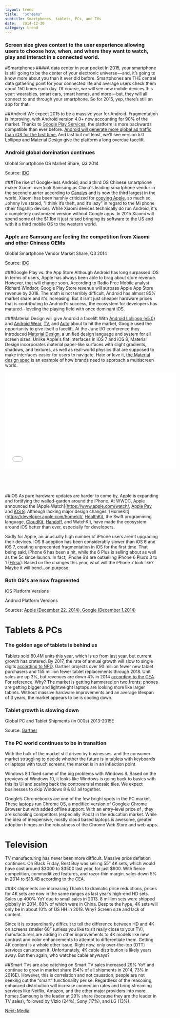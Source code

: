 ```yaml
---
layout: trend
title:  "Screens"
subtitle: Smartphones, tablets, PCs, and TVs
date:   2014-12-30
category: trend
---
```


<!-- 
> We're just now starting to live in the world where everybody has a supercomputer in their pocket and everybody's connected. And so we're just starting to see the implications of that.   
>--[Marc Andreessen](http://www.wsj.com/articles/SB10001424052702303640604579298330921690014)
 -->
<section>
<h3>Screen size gives context to the user experience allowing users to choose how, when, and where they want to watch, play and interact in a connected world.</h3>
</section>
#Smartphones
####A data center in your pocket
In 2015, your smartphone is still going to be the center of your electronic universe — and, it’s going to know more about you than it ever did before. Smartphones are THE central data gathering point for your connected life and average users check them about 150 times each day. Of course, we will see new mobile devices this year: wearables, smart cars, smart homes, and more — but, they will all connect to and through your smartphone. So for 2015, yep, there’s still an app for that.




<!-- ##Android Global Domination continues
2014 was big for Android and we expect 2015 to be no different. With almost 85% global market share, new developer tools, and improved OS versioning, companies aiming for the mass market are now opting for "Android first" strategies. 

 -->
##Android
We expect 2015 to be a massive year for Android. Fragmentation is improving, with Android version 4.0+ now accounting for 90% of the market. Thanks to [Google Play Services](https://developer.android.com/google/play-services/index.html), the platform is more backwards compatible than ever before. [Android will generate more global ad traffic than iOS for the first time.](http://www.businessinsider.com/android-is-now-the-number-one-platform-for-ad-traffic-but-lags-ios-in-monetization-sai-2014-6) And last but not least, we'll see version 5.0 Lollipop and Material Design give the platform a long overdue facelift.

<h3>Android global domination continues</h3>
<p class="text-muted">Global Smartphone OS Market Share, Q3 2014</p>
<div id="smartphoneOSmkt" style="chart chart-line"></div>
<div class="source pull-right">Source: <a href="http://www.idc.com/prodserv/smartphone-os-market-share.jsp">IDC</a></div>

###The rise of Google-less Android, and a third OS
Chinese smartphone maker Xiaomi overtook Samsung as China's leading smartphone vendor in the second quarter according to [Canalys](http://www.canalys.com/chart/index.html#display-289) and is now the third largest in the world. Xiaomi has been harshly criticized for [copying Apple](http://www.cultofandroid.com/66569/xiaomi-dont-copy-apple/), so much so, Johnny Ive stated, "I think it’s theft, and it’s lazy" in regard to the Mi phone (their flagship device). While Xiaomi devices technically do run Android, it's a completely customized version without Google apps. In 2015 Xiaomi will spend some of the $1.1bn it just raised bringing its software to the US and with it a third mobile OS to the western world.  


<h3>Apple are Samsung are feeling the competition from Xiaomi and other Chinese OEMs</h3>
<p class="text-muted">Global Smartphone Vendor Market Share, Q3 2014</p>
<div id="smartphoneVendormkt" style="chart chart-line"></div>
<div class="source pull-right">Source: <a href="http://www.idc.com/prodserv/smartphone-os-market-share.jsp">IDC</a></div>

###Google Play vs. the App Store
Although Android has long surpassed iOS in terms of users, Apple has always been able to brag about store revenue. However, that will change soon. According to Radio Free Mobile analyst Richard Windsor, Google Play Store revenue will surpass Apple App Store revenue by 2018. The math is not terribly difficult, Android has almost 85% market share and it's increasing. But it isn't just cheaper hardware prices that is contributing to Android's success, the ecosystem for developers has matured--leveling the playing field with once dominant iOS.

###Material Design will give Android a facelift
With [Android Lollipop (v5.0)](https://www.android.com/versions/lollipop-5-0/) and [Android Wear](https://www.android.com/wear/), [TV](https://www.android.com/tv/), and [Auto](https://www.android.com/auto/) about to hit the market, Google used the opportunity to give itself a facelift. At the June I/O conference they introduced [Material Design](http://www.google.com/design/), a unified design language and system for all screen sizes. Unlike Apple's flat interfaces in iOS 7 and iOS 8, Material Design incorporates material paper-like surfaces with slight gradients, shadows, and textures, as well as real-world physics that are supposed to make interfaces easier for users to navigate. Hate or love it, [the Material design spec](http://www.google.com/design/spec/material-design/introduction.html) is an example of how brands need to approach a multiscreen world. 

<div class="embed-responsive embed-responsive-16by9" style="margin:0 0 80px 0;">
<iframe class="embed-resposive-item" width="560" height="315" src="//www.youtube.com/embed/Q8TXgCzxEnw" frameborder="0" allowfullscreen></iframe>
</div>

##iOS
As pure hardware updates are harder to come by, Apple is expanding and fortifying the walled-garden around the iPhone. At WWDC, Apple announced the [Apple Watch](https://www.apple.com/watch/, [Apple Pay](https://www.apple.com/apple-pay/) and [iOS 8](https://www.apple.com/ios/whats-new/design/). Although lacking major design changes, [HomeKit](https://developer.apple.com/homekit/, [HealthKit](https://www.apple.com/ios/whats-new/health/), the Swift programming language, [CloudKit](https://developer.apple.com/icloud/index.html), [Handoff](https://www.apple.com/ios/whats-new/continuity/), and WatchKit, have made the ecosystem around iOS better than ever, especially for developers. 

Sadly for Apple, an unusually high number of iPhone users aren't upgrading their devices. iOS 8 adoption has been considerably slower than iOS 6 and i0S 7, creating unprecented fragmentation in iOS for the first time. That being said, iPhone 6 has been a hit, while the 6 Plus is selling about as well as the 5c since launch. In fact, iPhone 6’s are outselling iPhone 6 Plus’s 3 to 1 ([Fiksu](http://9to5mac.com/2014/10/06/ios-8-lagging-adoption-iphone-6-uptake/)). Based on the changes this year, what will the iPhone 7 look like? Maybe it will bend...on purpose.

<div class="grid">
	<h3>Both OS's are now fragmented</h3>
	<div class="col-1-2-xs">
		<p class="text-muted">iOS Platform Versions</p>
		<div id="iosversions" style="chart chart-donut"></div></div>
	<div class="col-1-2-xs">
		<p class="text-muted">Android Platform Versions</p>
		<div id="androidversions" style="chart chart-donut"></div>
	</div>
	<div class="source pull-right">Sources: <a href="https://developer.apple.com/support/appstore/">Apple (December 22, 2014), </a><a href="http://developer.android.com/about/dashboards/index.html?utm_content=buffer07ca2&utm_source=buffer&utm_medium=twitter&utm_campaign=Buffer">Google (December 1,2014)</a></div>
</div>

</div>
<div class="jumbo-inner jumbo--tablet">
	<div class="container container-wide">
		<div class="jumbo-text vcenter">
			<h1 class="hero">Tablets & PCs</h1>
		</div>
	</div>
</div>
<div class="container container-wide">

<h3>The golden age of tablets is behind us</h3>
<p>
Tablets sold 80.4M units this year, which is up from last year, but current growth has cratered. By 2017, the rate of annual growth will slow to single digits <a href="http://blogs.wsj.com/digits/2014/07/10/tablet-shipments-decline-for-the-first-time-npd/" class="href">according to NPD</a>. Gartner projects over 90 million fewer new tablet purchasers and 155 million fewer tablet replacements through 2018. Unit sales are up 3%, but revenues are down 4% in 2014 <a href="http://www.ce.org/News/News-Releases/Press-Releases/2014/Consumer-Electronics-Industry-Revenues-to-Reach-Al.aspx">according to the CEA</a>. For reference. Why? The market is getting hammered on two fronts; phones are getting bigger and lightweight laptops are looking more like larger tablets. Without massive hardware improvements and an average lifespan of 3 years, the market appears to be is cooling down. 
</p>

<h3>Tablet growth is slowing down</h3>
<p class="text-muted">Global PC and Tablet Shipments (in 000s) 2013-2015E</p>
<div id="deviceshipments" class="chart chart--line"></div>
<div class="source pull-right">Source: <a href="http://www.gartner.com/newsroom/id/2875017">Gartner</a></div>

<h3>The PC world continues to be in transition</h3>
<p>With the bulk of the market still driven by businesses, and the consumer market struggling to decide whether the future is in tablets with keyboards or laptops with touch screens, the market is in an inflection point.</p>

<p>Windows 8.1 fixed some of the big problems with Windows 8. Based on the previews of Windows 10, it looks like Windows is going back to basics with this its UI and scaling back the controversial mosaic tiles. We expect businesses to skip Windows 8 & 8.1 all together.</p>

<p>Google’s Chromebooks are one of the few bright spots in the PC market. These laptops run Chrome OS, a modified version of Google’e Chrome Browser but with added offline support. With an entry-level price of , they are schooling competitors (especially iPads) in the education market. While the idea of inexpensive, mostly cloud based laptops is awesome,  greater adoption hinges on the robustness of the Chrome Web Store and web apps.</p>

</div>
<div class="jumbo-inner jumbo--tablet">
	<div class="container container-wide">
		<div class="jumbo-text vcenter">
			<h1 class="hero">Television</h1>
		</div>
	</div>
</div>
<div class="container container-wide">

TV manufacturing has never been more difficult. Massive price deflation continues. On Black Friday, Best Buy was selling 55” 4K sets, which would have cost around $3000 to $3500 last year, for just $900.  With fierce competition, commoditized features, and razor-thin margin, sales down 5% in 2014 to $18.4B [according to the CEA](http://www.ce.org/News/News-Releases/Press-Releases/2014/Consumer-Electronics-Industry-Revenues-to-Reach-Al.aspx). 

##4K shipments are increasing
Thanks to dramatic price reductions, prices for 4K sets are now in the same ranges as last year’s high-end HD sets. Sales up 400% YoY due to small sales in 2013. 8 million sets were shipped globally in 2014, 60% of which were in China. Despite the hype, 4K sets will only be in about 10% of US HH in 2018. Why? Screen size and lack of content. 

Since it is extraordinarily difficult to tell the difference between HD and 4K on screens smaller 60” (unless you like to sit really close to your TV), manufacturers are adding in other improvements to 4K models like new contrast and color enhancements to attempt to differentiate them. Getting 4K content is a whole other issue. Right now, only over-the-top (OTT) services can stream it. Unfortunately, 4K cable distribution is likely years away. But then again, who watches cable anyways? 

##Smart TVs are also catching on
Smart TV sales increased 29% YoY and continue to grow in market share (54% of all shipments in 2014, 73% in 2016E). However, this is correlation and not causation; people are not seeking out the “smart” functionality per se. Regardless of the reasoning, enhanced distribution will increase connection rates and bring streaming services like Netflix, Amazon, and the other major providers into more homes.Samsung is the leader at 29% share (because they are the leader in TV sales), followed by Vizio (24%), Sony (17%), and LG (13%).

<a href="/trend/2014/12/17/media/" style="margin:40px 0;" class="btn btn-primary">Next: Media</a>




